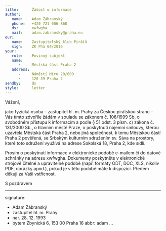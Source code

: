 ```yaml
---
title:      Žádost o informace
author:
   name:    Adam Zábranský
   phone:   +420 721 006 868
   ds:      xwfwgha
   mail:    adam.zabransky@praha.eu
our:
   name:    Zastupitelský klub Pirátů
   sign:    ZK Pha 64/2016
your:
   role:    Povinný subjekt
   name:    
      -     Městská část Praha 2
   address:
      -     Náměstí Míru 20/600
      -     120 39 Praha 2
sendby:     ds
style:      letter
---
```


Vážení,

jako fyzická osoba – zastupitel hl. m. Prahy za Českou pirátskou stranu – Vás tímto zdvořile žádám v souladu se zákonem č. 106/1999 Sb, o svobodném přístupu k informacím a podle § 51 odst. 3 písm. c) zákona č. 131/2000 Sb., o hlavním městě Praze, o poskytnutí nájemní smlouvy, kterou uzavřela Městská část Praha 2, nebo jiná společnost, k tomu Městskou částí Praha 2 pověřená, se Srbským kulturním sdružením sv. Sáva na prostory, které toto sdružení využívá na adrese Sokolská 18, Praha 2, kde sídlí.

Prosím o poskytnutí informace v elektronické podobě e-mailem či do datové schránky na adresu xwfwgha. Dokumenty poskytněte v elektronické strojově čitelné a upravitelné podobě (např. formáty ODT, DOC, XLS, nikoliv PDF, obrázky apod.), pokud je v této podobě máte k dispozici. Předem děkuji za Vaši vstřícnost. 

S pozdravem

---
signature:
  - Adam Zábranský
  - zastupitel hl. m. Prahy
  - nar. 28. 12. 1993
  - bytem Zbynická 6, 153 00 Praha 16
abbr:       adam
...
